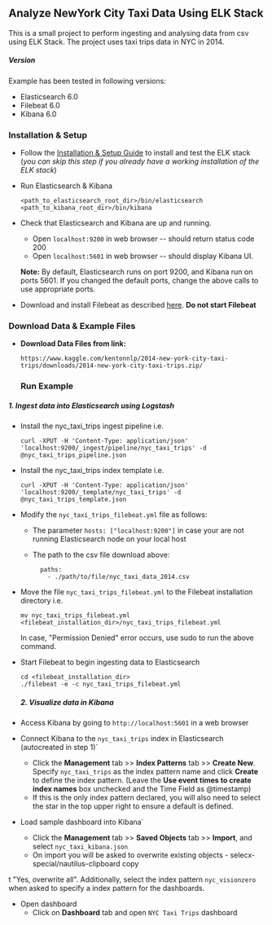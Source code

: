 ## Analyze NewYork City Taxi Data Using ELK Stack
This is a small project to perform ingesting and analysing data from csv using ELK Stack. 
The project uses taxi trips data in NYC in 2014. 


##### Version
Example has been tested in following versions:
- Elasticsearch 6.0
- Filebeat 6.0
- Kibana 6.0

### Installation & Setup
* Follow the [Installation & Setup Guide](https://github.com/elastic/examples/blob/master/Installation%20and%20Setup.md) to install and test the ELK stack (*you can skip this step if you already have a working installation of the ELK stack*)

* Run Elasticsearch & Kibana
  ```shell
  <path_to_elasticsearch_root_dir>/bin/elasticsearch
  <path_to_kibana_root_dir>/bin/kibana
  ```

* Check that Elasticsearch and Kibana are up and running.
  - Open `localhost:9200` in web browser -- should return status code 200
  - Open `localhost:5601` in web browser -- should display Kibana UI.

  **Note:** By default, Elasticsearch runs on port 9200, and Kibana run on ports 5601. If you changed the default ports, change   the above calls to use appropriate ports.

* Download and install Filebeat as described [here](https://www.elastic.co/guide/en/beats/filebeat/5.4/filebeat-installation.html). **Do not start Filebeat**

### Download Data & Example Files

* **Download Data Files from link:**
    ```shell
   https://www.kaggle.com/kentonnlp/2014-new-york-city-taxi-trips/downloads/2014-new-york-city-taxi-trips.zip/ 
    ```
    ### Run Example

##### 1. Ingest data into Elasticsearch using Logstash

* Install the nyc_taxi_trips ingest pipeline i.e.

    ```shell
    curl -XPUT -H 'Content-Type: application/json' 'localhost:9200/_ingest/pipeline/nyc_taxi_trips' -d @nyc_taxi_trips_pipeline.json
    ```

* Install the nyc_taxi_trips index template i.e.

    ```shell
    curl -XPUT -H 'Content-Type: application/json' 'localhost:9200/_template/nyc_taxi_trips' -d @nyc_taxi_trips_template.json
    ```

*  Modify the `nyc_taxi_trips_filebeat.yml` file as follows:

    * The parameter `hosts: ["localhost:9200"]` in case your are not running Elasticsearch node on your local host
    * The path to the csv file download above:
    
        ```shell
          paths:
            - ./path/to/file/nyc_taxi_data_2014.csv
        ```

* Move the file `nyc_taxi_trips_filebeat.yml` to the Filebeat installation directory i.e.
    
     ```shell
    mv nyc_taxi_trips_filebeat.yml <filebeat_installation_dir>/nyc_taxi_trips_filebeat.yml
    ```
    In case, "Permission Denied" error occurs, use sudo to run the above command.   
* Start Filebeat to begin ingesting data to Elasticsearch

    ```shell
    cd <filebeat_installation_dir>
    ./filebeat -e -c nyc_taxi_trips_filebeat.yml
    ```
    
    ##### 2. Visualize data in Kibana

* Access Kibana by going to `http://localhost:5601` in a web browser
* Connect Kibana to the `nyc_taxi_trips` index in Elasticsearch (autocreated in step 1)`
    * Click the **Management** tab >> **Index Patterns** tab >> **Create New**. Specify `nyc_taxi_trips` as the index pattern name and click **Create** to define the index pattern. (Leave the **Use event times to create index names** box unchecked and the Time Field as @timestamp)
    * If this is the only index pattern declared, you will also need to select the star in the top upper right to ensure a default is defined. 
* Load sample dashboard into Kibana`
    * Click the **Management** tab >> **Saved Objects** tab >> **Import**, and select `nyc_taxi_kibana.json`
    * On import you will be asked to overwrite existing objects - selecx-special/nautilus-clipboard
copy

t "Yes, overwrite all". Additionally, select the index pattern `nyc_visionzero` when asked to specify a index pattern for the dashboards.
* Open dashboard
    * Click on **Dashboard** tab and open `NYC Taxi Trips` dashboard
  
